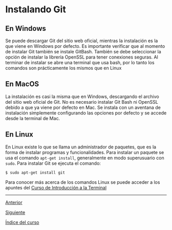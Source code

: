 # Instalando Git

##  En Windows

Se puede descargar Git del sitio web oficial, mientras la instalación es la que viene en Windows por defecto. Es importante verificar que al momento de instalar Git también se instale GitBash. También se debe seleccionar la opción de instalar la librería OpenSSL para tener conexiones seguras. Al terminar de instalar se abre una terminal que usa bash, por lo tanto los comandos son prácticamente los mismos que en Linux


## En MacOS

La instalación es casi la misma que en Windows, descargando el archivo del sitio web oficial de Git. No es necesario instalar Git Bash ni OpenSSL debido a que ya viene por defecto en Mac. Se instala con  un aventana de instalación simplemente configurando las opciones por defecto y se accede desde la terminal de Mac.

## En Linux

En Linux existe lo que se llama un administrador de paquetes, que es la forma de instalar programas y funcionalidades. Para instalar un paquete se usa el comando `apt-get install`, generalmente en modo superusuario con `sudo`. Para instalar Git se ejecuta el comando:
~~~
$ sudo apt-get install git
~~~
Para conocer más acerca de los comandos Linux se puede acceder a los apuntes del [Curso de Introducción a la Terminal](../../../TerminalCourse/notes/FirstSteps/Concepts.md)


---

[Anterior](./IntroToGit.md)

[Siguiente](./CodeEditors.md)

[Índice del curso](../Index.md)
